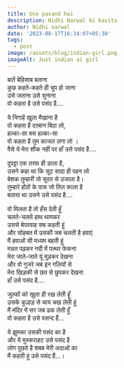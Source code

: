```yaml
---
title: Use pasand hai
description: Nidhi Narwal ki kavita
author: Nidhi narwal
date: '2023-08-17T16:34:07+05:30'
tags:
  - post
image: /assets/blog/indian-girl.png
imageAlt: Just indian ai girl
---
```

बातें बेहिसाब बताना   
कुछ कहते-कहते ही चुप हो जाना   
उसे जताना उसे सुनाना   
वो कहता है उसे पसंद है….  

ये निगाहें खुला मैखाना है   
वो कहता है दरबान बिठा लो,  
हल्का-सा बस हल्का-सा  
वो कहता है तुम काजल लगा लो ।  
वैसे ये मेरा शौक नहीं 
पर हाँ उसे पसंद है….

दुपट्टा एक तरफ ही डाला है,  
उसने कहा था कि सूट सादा ही पहन लो  
बेशक तुम्हारी तो सूरत से उजाला है।  
तुम्हारे होंठों के पास जो तिल काला है  
बताया था उसने उसे पसंद है….

वो मिलता है तो हँस देती हूँ  
चलते-चलते हाथ थामकर  
उससे बेपरवाह सब कहती हूं  
और सोहबत में उसकी जब चलती है हवाएं   
मैं हवाओं सी मध्यम बहती हुं   
मन्नत पढ़कर नदी में पत्थर फेकना   
मेरा जाते-जाते यूं मुड़कर देखना   
और वो गुजरे जब इन गलियों से   
मेरा खिड़की से छत से छुपकर देखना  
हाँ उसे पसंद है…. 

जुल्फों को खुला ही रख लेती हूँ  
उसके कुल्हड़ से चाय चख लेती हूं  
मैं मंदिर में सर जब ढक लेती हूँ  
वो कहता है उसे पसन्द हैं…   

ये झुमका उसकी पसंद का है   
और ये मुस्कराहट उसे पसंद है   
लोग पुछते है शबब मेरी अदाओं का  
मैं कहती हूं उसे पसंद हैं…।

